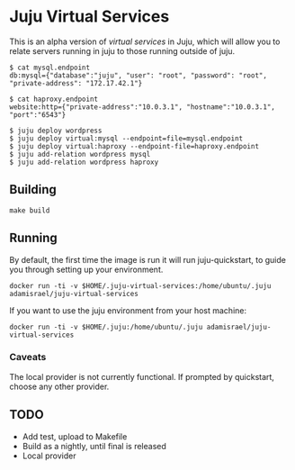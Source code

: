 # Juju Virtual Services

This is an alpha version of *virtual services* in Juju, which will allow you to relate servers running in juju to those running outside of juju.

    $ cat mysql.endpoint
    db:mysql={"database":"juju", "user": "root", "password": "root", "private-address": "172.17.42.1"}

    $ cat haproxy.endpoint
    website:http={"private-address":"10.0.3.1", "hostname":"10.0.3.1", "port":"6543"}

    $ juju deploy wordpress
    $ juju deploy virtual:mysql --endpoint=file=mysql.endpoint
    $ juju deploy virtual:haproxy --endpoint-file=haproxy.endpoint
    $ juju add-relation wordpress mysql
    $ juju add-relation wordpress haproxy

## Building

    make build

## Running

By default, the first time the image is run it will run juju-quickstart, to guide you through setting up your environment.

    docker run -ti -v $HOME/.juju-virtual-services:/home/ubuntu/.juju adamisrael/juju-virtual-services

If you want to use the juju environment from your host machine:

    docker run -ti -v $HOME/.juju:/home/ubuntu/.juju adamisrael/juju-virtual-services

### Caveats

The local provider is not currently functional. If prompted by quickstart, choose any other provider.

## TODO
- Add test, upload to Makefile
- Build as a nightly, until final is released
- Local provider
